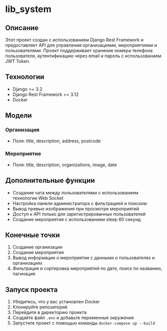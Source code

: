 # lib_system

## Описание
Этот проект создан с использованием Django Rest Framework и предоставляет API для управления организациями, мероприятиями и пользователями. Проект поддерживает хранение номера телефона пользователя, аутентификацию через email и пароль с использованием JWT Token.

## Технологии
- Django >= 3.2
- Django Rest Framework >= 3.12
- Docker

## Модели
### Организация
- Поля: title, description, address, postcode

### Мероприятие
- Поля: title, description, organizations, image, date

## Дополнительные функции
- Создание чата между пользователями с использованием технологии Web Socket
- Настройка панели администратора с фильтрацией и поиском
- Вывод превью изображения при просмотре мероприятий
- Доступ к API только для зарегистрированных пользователей
- Создание мероприятия с использованием sleep 60 секунд

## Конечные точки
1. Создание организации
2. Создание мероприятия
3. Вывод информации о мероприятии с данными о пользователях и организациях
4. Фильтрация и сортировка мероприятий по дате, поиск по названию, пагинация

## Запуск проекта
1. Убедитесь, что у вас установлен Docker
2. Клонируйте репозиторий
3. Перейдите в директорию проекта
4. Создайте файл `.env` и добавьте переменные окружения
5. Запустите проект с помощью команды `docker-compose up --build`
